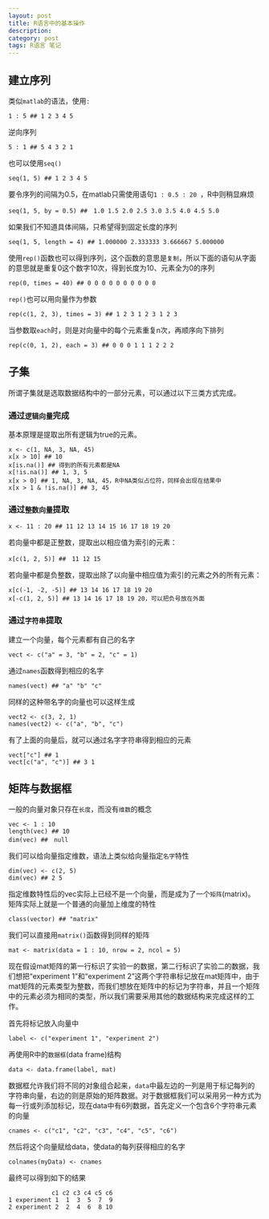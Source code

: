 ```yaml
---
layout: post
title: R语言中的基本操作
description: 
category: post
tags: R语言 笔记
---
```

## 建立序列
类似`matlab`的语法，使用`:`

	1 : 5 ## 1 2 3 4 5
逆向序列

	5 : 1 ## 5 4 3 2 1
也可以使用`seq()`
	
	seq(1, 5) ## 1 2 3 4 5
要令序列的间隔为0.5，在matlab只需使用语句`1 : 0.5 : 20 `，R中则稍显麻烦

	seq(1, 5, by = 0.5) ##　1.0 1.5 2.0 2.5 3.0 3.5 4.0 4.5 5.0
如果我们不知道具体间隔，只希望得到固定长度的序列

	seq(1, 5, length = 4) ## 1.000000 2.333333 3.666667 5.000000
使用`rep()`函数也可以得到序列，这个函数的意思是`复制`，所以下面的语句从字面的意思就是重复0这个数字10次，得到长度为10、元素全为0的序列

	rep(0, times = 40) ## 0 0 0 0 0 0 0 0 0 0
`rep()`也可以用向量作为参数

	rep(c(1, 2, 3), times = 3) ## 1 2 3 1 2 3 1 2 3
当参数取`each`时，则是对向量中的每个元素重复n次，再顺序向下排列

	rep(c(0, 1, 2), each = 3) ## 0 0 0 1 1 1 2 2 2

## 子集
所谓子集就是选取数据结构中的一部分元素，可以通过以下三类方式完成。
### 通过`逻辑向量`完成
基本原理是提取出所有逻辑为true的元素。
	
	x <- c(1, NA, 3, NA, 45)
	x[x > 10] ## 10
	x[is.na()] ## 得到的所有元素都是NA
	x[!is.na()] ## 1, 3, 5 
	x[x > 0] ## 1, NA, 3, NA, 45，R中NA类似占位符，同样会出现在结果中
	x[x > 1 & !is.na()] ## 3, 45

### 通过`整数向量`提取
	x <- 11 : 20 ## 11 12 13 14 15 16 17 18 19 20
若向量中都是正整数，提取出以相应值为索引的元素：

	x[c(1, 2, 5)] ##　11 12 15
若向量中都是负整数，提取出除了以向量中相应值为索引的元素之外的所有元素：

	x[c(-1, -2, -5)] ## 13 14 16 17 18 19 20
	x[-c(1, 2, 5)] ## 13 14 16 17 18 19 20，可以把负号放在外面

### 通过`字符串`提取
建立一个向量，每个元素都有自己的名字

	vect <- c("a" = 3, "b" = 2, "c" = 1)
通过`names`函数得到相应的名字

	names(vect) ## "a" "b" "c"
同样的这种带名字的向量也可以这样生成

	vect2 <- c(3, 2, 1)
	names(vect2) <- c("a", "b", "c")
有了上面的向量后，就可以通过名字字符串得到相应的元素

	vect["c"] ## 1
    vect[c("a", "c")] ## 3 1

## 矩阵与数据框
一般的向量对象只存在`长度`，而没有`维数`的概念

	vec <- 1 : 10
    length(vec) ## 10
    dim(vec) ##　null
我们可以给向量指定维数，语法上类似给向量指定`名字`特性

	dim(vec) <- c(2, 5)
	dim(vec) ## 2 5
指定维数特性后的vec实际上已经不是一个向量，而是成为了一个`矩阵`(matrix)。矩阵实际上就是一个普通的向量加上维度的特性

	class(vector) ## "matrix"
我们可以直接用`matrix()`函数得到同样的矩阵

	mat <- matrix(data = 1 : 10, nrow = 2, ncol = 5)
现在假设mat矩阵的第一行标识了实验一的数据，第二行标识了实验二的数据，我们想把“experiment 1”和“experiment 2”这两个字符串标记放在mat矩阵中，由于mat矩阵的元素类型为整数，而我们想放在矩阵中的标记为字符串，并且一个矩阵中的元素必须为相同的类型，所以我们需要采用其他的数据结构来完成这样的工作。

首先将标记放入向量中

	label <- c("experiment 1", "experiment 2")
再使用R中的`数据框`(data frame)结构

	data <- data.frame(label, mat)
数据框允许我们将不同的对象组合起来，`data`中最左边的一列是用于标记每列的字符串向量，右边的则是原始的矩阵数据。对于数据框我们可以采用另一种方式为每一行或列添加标记，现在data中有6列数据，首先定义一个包含6个字符串元素的向量
	
	cnames <- c("c1", "c2", "c3", "c4", "c5", "c6")
然后将这个向量赋给data，使data的每列获得相应的名字

	colnames(myData) <- cnames
最终可以得到如下的结果

				c1 c2 c3 c4 c5 c6
	1 experiment 1  1  3  5  7  9
	2 experiment 2  2  4  6  8 10

